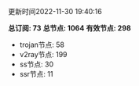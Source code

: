 更新时间2022-11-30 19:40:16

**总订阅: 73**
**总节点: 1064**
**有效节点: 298**
- trojan节点: 58
- v2ray节点: 199
- ss节点: 30
- ssr节点: 11
